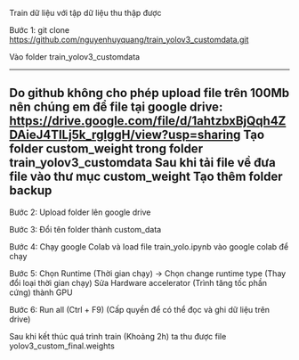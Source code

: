 Train dữ liệu với tập dữ liệu thu thập được

Bước 1: git clone https://github.com/nguyenhuyquang/train_yolov3_customdata.git

Vào folder train_yolov3_customdata

----------------------------------------------------------------
Do github không cho phép upload file trên 100Mb nên chúng em để file tại google drive:
https://drive.google.com/file/d/1ahtzbxBjQqh4ZDAieJ4TILj5k_rgIggH/view?usp=sharing
Tạo folder custom_weight trong folder train_yolov3_customdata
Sau khi tải file về đưa file vào thư mục custom_weight
Tạo thêm folder backup
----------------------------------------------------------------

Bước 2: Upload folder lên google drive

Bước 3: Đổi tên folder thành custom_data

Bước 4: Chạy google Colab và load file train_yolo.ipynb vào google colab để chạy

Bước 5: Chọn Runtime (Thời gian chạy) -> Chọn change runtime type (Thay đổi loại thời gian chạy)
        Sửa Hardware accelerator (Trình tăng tốc phần cứng) thành GPU

Bước 6: Run all (Ctrl + F9) (Cấp quyền để có thể đọc và ghi dữ liệu trên drive)

Sau khi kết thúc quá trình train (Khoảng 2h) ta thu được file yolov3_custom_final.weights

